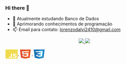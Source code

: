 ### Hi there 👋

- 🔭 Atualmente estudando Banco de Dados
- 💬 Aprimorando conhecimentos de programação
- 📫 Email para contato: lorenzodalvi2410@gmail.com
<div align="center">
  <a href="https://github.com/lorenzodalvi">
  <img height="180em" src="https://github-readme-stats.vercel.app/api?username=lorenzodalvi&show_icons=true&theme=dracula&include_all_commits=true&count_private=true"/>
  <img height="180em" src="https://github-readme-stats.vercel.app/api/top-langs/?username=lorenzodalvi&layout=compact&langs_count=7&theme=dracula"/>
</div>
  <div style="display: inline_block"><br>
    <img align="center" alt="Lorenzo-Js" height="30" width="40" src="https://raw.githubusercontent.com/devicons/devicon/master/icons/javascript/javascript-plain.svg">
     <img align="center" alt="Lorenzo-HTML" height="30" width="40" src="https://raw.githubusercontent.com/devicons/devicon/master/icons/html5/html5-original.svg">
  <img align="center" alt="Lorenzo-CSS" height="30" width="40" src="https://raw.githubusercontent.com/devicons/devicon/master/icons/css3/css3-original.svg">
    
     
  </div>
